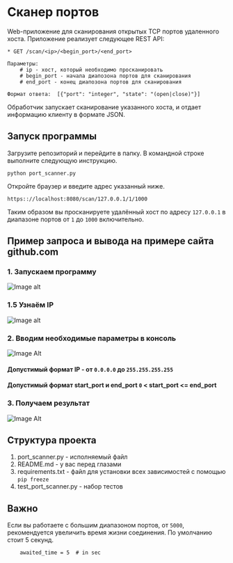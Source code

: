 # Сканер портов

Web-приложение для сканирования открытых TCP портов удаленного хоста.
Приложение реализует следующее REST API:

    * GET /scan/<ip>/<begin_port>/<end_port>

    Параметры:
        # ip - хост, который необходимо просканировать
        # begin_port - начала диапозона портов для сканирования
        # end_port - конец диапозона портов для сканирования

    Формат ответа:  [{"port": "integer", "state": "(open|close)"}]


Обработчик запускает сканирование указанного хоста, и отдает информацию клиенту в формате JSON.
    


## Запуск программы
Загрузите репозиторий и перейдите в папку. В командной строке выполните следующую инструкцию.

`python port_scanner.py`

Откройте браузер и введите адрес указанный ниже.
    
`https:://localhost:8080/scan/127.0.0.1/1/1000`

Таким образом вы просканируете удалённый хост по адресу `127.0.0.1` в диапазоне портов от `1` до `1000` включительно.
## Пример запроса и вывода на примере сайта github.com
### 1.  Запускаем программу
![Image alt](https://sun9-east.userapi.com/sun9-23/s/v1/ig2/hZ8Uix6tbp2hWEjqVoVKeOm3RUf1ggtWoW_TlNguSwqah7Qs77vHpJ7kw45QxGSssNB8LaAPeTV5AEzavtkxK0JX.jpg?size=533x71&quality=96&type=album)
### 1.5  Узнаём IP
![Image alt](https://sun9-west.userapi.com/sun9-38/s/v1/ig2/4Qa9bkang5qFIsYMtOZEJPhOywspoq_R8rH9iVh0MuIZea8ta4Rl5IScEfWyYJcZ2j-lko5ndE0xN7XuHfckY7WJ.jpg?size=1006x726&quality=96&type=album)
### 2.  Вводим необходимые параметры в консоль
![Image Alt](https://sun9-north.userapi.com/sun9-81/s/v1/ig2/zRjjY9iOJewoWm15Bv7P4TF8d7AD3ItdDVmUINt2pGY06BoyC6asJekUcBBEHcoXtePAQm4_PxYr2C7-PKEaRkH1.jpg?size=557x102&quality=96&type=album)

#### Допустимый формат IP - от `0.0.0.0` до `255.255.255.255`
#### Допустимый формат start_port и end_port `0` < start_port <= end_port
### 3.  Получаем результат
![Image Alt](https://sun9-west.userapi.com/sun9-48/s/v1/ig2/qslPIDdoAeVniHME31tFSXtkliipDIJhFi8Kzc8fO3tYTMj8axF1MfupFVRE04Oce7KN0DamPi5a4AQoZLD-A3vj.jpg?size=1920x1033&quality=96&type=album)
## Структура проекта
1. port_scanner.py - исполняемый файл
2. README.md - у вас перед глазами
3. requirements.txt - файл для установки всех зависимостей с помощью `pip freeze`
4. test_port_scanner.py - набор тестов

## Важно
Если вы работаете с большим диапазоном портов, от `5000`, рекомендуется увеличить время жизни соединения. По умолчанию стоит 5 секунд.

        awaited_time = 5  # in sec